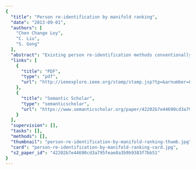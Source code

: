```yaml
---
{
  "title": "Person re-identification by manifold ranking",
  "date": "2013-09-01",
  "authors": [
    "Chen Change Loy",
    "C. Liu",
    "S. Gong"
  ],
  "abstract": "Existing person re-identification methods conventionally rely on labelled pairwise data to learn a task-specific distance metric for ranking. The value of unlabelled gallery instances is generally overlooked. In this study, we show that it is possible to propagate the query information along the unlabelled data manifold in an unsupervised way to obtain robust ranking results. In addition, we demonstrate that the performance of existing supervised metric learning methods can be significantly boosted once integrated into the proposed manifold ranking-based framework. Extensive evaluation is conducted on three benchmark datasets.",
  "links": [
    {
      "title": "PDF",
      "type": "pdf",
      "url": "http://ieeexplore.ieee.org/stamp/stamp.jsp?tp=&arnumber=6738736"
    },
    {
      "title": "Semantic Scholar",
      "type": "semanticscholar",
      "url": "https://www.semanticscholar.org/paper/42202b7e44690cd3a795feae8a3b9b9383f7bb51"
    }
  ],
  "supervision": [],
  "tasks": [],
  "methods": [],
  "thumbnail": "person-re-identification-by-manifold-ranking-thumb.jpg",
  "card": "person-re-identification-by-manifold-ranking-card.jpg",
  "s2_paper_id": "42202b7e44690cd3a795feae8a3b9b9383f7bb51"
}
---
```


